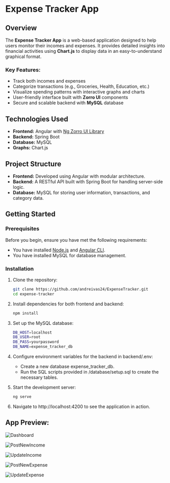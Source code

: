 # Expense Tracker App

## Overview

The **Expense Tracker App** is a web-based application designed to help users monitor their incomes and expenses. It provides detailed insights into financial activities using **Chart.js** to display data in an easy-to-understand graphical format.

### Key Features:
- Track both incomes and expenses
- Categorize transactions (e.g., Groceries, Health, Education, etc.)
- Visualize spending patterns with interactive graphs and charts
- User-friendly interface built with **Zorro UI** components
- Secure and scalable backend with **MySQL** database

## Technologies Used

- **Frontend:** Angular with [Ng Zorro UI Library](https://ng.ant.design/)
- **Backend:** Spring Boot
- **Database:** MySQL
- **Graphs:** Chart.js

## Project Structure

- **Frontend:** Developed using Angular with modular architecture.
- **Backend:** A RESTful API built with Spring Boot for handling server-side logic.
- **Database:** MySQL for storing user information, transactions, and category data.

## Getting Started

### Prerequisites
Before you begin, ensure you have met the following requirements:
- You have installed [Node.js](https://nodejs.org/) and [Angular CLI](https://angular.io/cli).
- You have installed MySQL for database management.

### Installation

1. Clone the repository:
   ```bash
   git clone https://github.com/andreivas24/ExpenseTracker.git
   cd expense-tracker

2. Install dependencies for both frontend and backend:
   ```bash
   npm install
3. Set up the MySQL database:
   ```bash
   DB_HOST=localhost
   DB_USER=root
   DB_PASS=yourpassword
   DB_NAME=expense_tracker_db

4. Configure environment variables for the backend in backend/.env:
   - Create a new database expense_tracker_db.
   - Run the SQL scripts provided in /database/setup.sql to create the necessary tables.
   
5. Start the development server:
   ```bash
   ng serve
   
6. Navigate to http://localhost:4200 to see the application in action.

## App Preview:

![Dashboard](https://github.com/user-attachments/assets/475267e8-b47f-4f51-9904-22127213060e)

![PostNewIncome](https://github.com/user-attachments/assets/b2500a34-9412-461d-876c-69a022ce5319)

![UpdateIncome](https://github.com/user-attachments/assets/8c96399e-62a3-4b60-ad3f-c2bffc0e9408)

![PostNewExpense](https://github.com/user-attachments/assets/5e986791-7a9e-4c76-9b29-58da0b62e627)

![UpdateExpense](https://github.com/user-attachments/assets/bc3fadfd-19f8-45e4-93b4-8d0d1df134c1)




